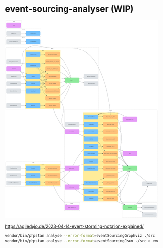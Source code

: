 # event-sourcing-analyser (WIP)

![output](output.png)

https://agiledojo.de/2023-04-14-event-storming-notation-explained/

```bash
vendor/bin/phpstan analyse --error-format=eventSourcingGraphviz ./src | dot -Tpng > graph.png
vendor/bin/phpstan analyse --error-format=eventSourcingJson ./src > event-sourcing.json
```
